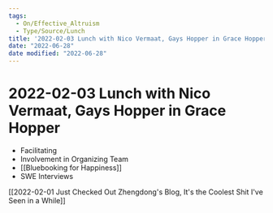 ```yaml
---
tags:
  - On/Effective_Altruism
  - Type/Source/Lunch
title: '2022-02-03 Lunch with Nico Vermaat, Gays Hopper in Grace Hopper'
date: "2022-06-28"
date modified: "2022-06-28"
---
```


# 2022-02-03 Lunch with Nico Vermaat, Gays Hopper in Grace Hopper
- Facilitating
- Involvement in Organizing Team
- [[Bluebooking for Happiness]]
- SWE Interviews

[[2022-02-01 Just Checked Out Zhengdong's Blog, It's the Coolest Shit I've Seen in a While]]
